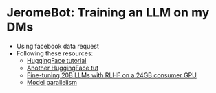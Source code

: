 # JeromeBot: Training an LLM on my DMs

* Using facebook data request
* Following these resources:
    * [HuggingFace tutorial](https://huggingface.co/docs/transformers/training)
    * [Another HuggingFace tut](https://huggingface.co/docs/transformers/v4.15.0/custom_datasets)
    * [Fine-tuning 20B LLMs with RLHF on a 24GB consumer GPU](https://huggingface.co/blog/trl-peft)
    * [Model parallelism](https://huggingface.co/docs/transformers/v4.17.0/en/parallelism)
